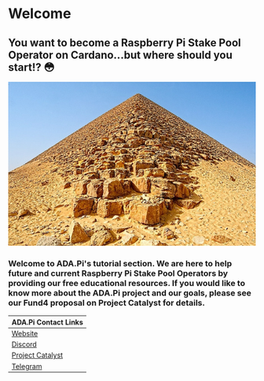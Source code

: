 # Welcome

## You want to become a Raspberry Pi Stake Pool Operator on Cardano...but where should you start!? 😳

![](.gitbook/assets/download-6-.jpeg)

### Welcome to ADA.Pi's tutorial section. We are here to help future and current Raspberry Pi Stake Pool Operators by providing our free educational resources. If you would like to know more about the ADA.Pi project and our goals, please see our Fund4 proposal on Project Catalyst for details.

| ADA.Pi Contact Links |
| :--- |
| [Website](https://ada-pi.io) |
| [Discord](https://discord.com/channels/815680220827746364/815680224460931074) |
| [Project Catalyst ](https://cardano.ideascale.com/a/dtd/ARMing-Cardano/340480-48088#idea-tab-comments) |
| [Telegram](https://t.me/joinchat/FeKTCBu-pn5OUZUz4joF2w) |



